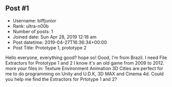 ## Post #1
- Username: biffjunior
- Rank: ultra-n00b
- Number of posts: 1
- Joined date: Sun Apr 28, 2019 12:18 am
- Post datetime: 2019-04-27T16:36:34+00:00
- Post Title: Prototype 1, prototype 2

Hello everyone, everything good?
hope so!
Good, I'm from Brazil.
I need File Extractors for Prototype 1 and 2
I know it's an old game from 2009 to 2012.
more your files in:
Texture
Environment
Animation
3D Cities
are perfect for me to do programming on Unity and U.D.K, 3D MAX and Cinema 4d.
Could you help me find the Extractors for Prtotype 1 and 2?

